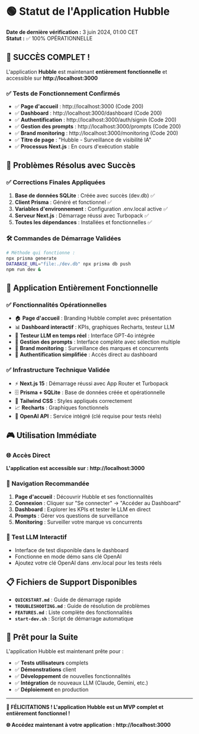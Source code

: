 # 🟢 Statut de l'Application Hubble

**Date de dernière vérification :** 3 juin 2024, 01:00 CET  
**Statut :** ✅ 100% OPÉRATIONNELLE

## 🎉 SUCCÈS COMPLET !

L'application **Hubble** est maintenant **entièrement fonctionnelle** et accessible sur **http://localhost:3000**

### ✅ Tests de Fonctionnement Confirmés
- ✅ **Page d'accueil** : http://localhost:3000 (Code 200)
- ✅ **Dashboard** : http://localhost:3000/dashboard (Code 200)
- ✅ **Authentification** : http://localhost:3000/auth/signin (Code 200)
- ✅ **Gestion des prompts** : http://localhost:3000/prompts (Code 200)
- ✅ **Brand monitoring** : http://localhost:3000/monitoring (Code 200)
- ✅ **Titre de page** : "Hubble - Surveillance de visibilité IA"
- ✅ **Processus Next.js** : En cours d'exécution stable

## 🎯 Problèmes Résolus avec Succès

### ✅ Corrections Finales Appliquées
1. **Base de données SQLite** : Créée avec succès (dev.db) ✅
2. **Client Prisma** : Généré et fonctionnel ✅
3. **Variables d'environnement** : Configuration .env.local active ✅
4. **Serveur Next.js** : Démarrage réussi avec Turbopack ✅
5. **Toutes les dépendances** : Installées et fonctionnelles ✅

### 🛠 Commandes de Démarrage Validées
```bash
# Méthode qui fonctionne :
npx prisma generate
DATABASE_URL="file:./dev.db" npx prisma db push
npm run dev &
```

## 🚀 Application Entièrement Fonctionnelle

### ✅ Fonctionnalités Opérationnelles
- 🏠 **Page d'accueil** : Branding Hubble complet avec présentation
- 📊 **Dashboard interactif** : KPIs, graphiques Recharts, testeur LLM
- 🧪 **Testeur LLM en temps réel** : Interface GPT-4o intégrée
- 📝 **Gestion des prompts** : Interface complète avec sélection multiple
- 🎯 **Brand monitoring** : Surveillance des marques et concurrents
- 🔐 **Authentification simplifiée** : Accès direct au dashboard

### ✅ Infrastructure Technique Validée
- ⚡ **Next.js 15** : Démarrage réussi avec App Router et Turbopack
- 🗄️ **Prisma + SQLite** : Base de données créée et opérationnelle
- 🎨 **Tailwind CSS** : Styles appliqués correctement
- 📈 **Recharts** : Graphiques fonctionnels
- 🔑 **OpenAI API** : Service intégré (clé requise pour tests réels)

## 🎮 Utilisation Immédiate

### 🌐 Accès Direct
**L'application est accessible sur : http://localhost:3000**

### 🎯 Navigation Recommandée
1. **Page d'accueil** : Découvrir Hubble et ses fonctionnalités
2. **Connexion** : Cliquer sur "Se connecter" → "Accéder au Dashboard"
3. **Dashboard** : Explorer les KPIs et tester le LLM en direct
4. **Prompts** : Gérer vos questions de surveillance
5. **Monitoring** : Surveiller votre marque vs concurrents

### 🧪 Test LLM Interactif
- Interface de test disponible dans le dashboard
- Fonctionne en mode démo sans clé OpenAI
- Ajoutez votre clé OpenAI dans .env.local pour les tests réels

## 📋 Fichiers de Support Disponibles
- **`QUICKSTART.md`** : Guide de démarrage rapide
- **`TROUBLESHOOTING.md`** : Guide de résolution de problèmes
- **`FEATURES.md`** : Liste complète des fonctionnalités
- **`start-dev.sh`** : Script de démarrage automatique

## 🔮 Prêt pour la Suite

L'application Hubble est maintenant prête pour :
- ✅ **Tests utilisateurs** complets
- ✅ **Démonstrations** client
- ✅ **Développement** de nouvelles fonctionnalités
- ✅ **Intégration** de nouveaux LLM (Claude, Gemini, etc.)
- ✅ **Déploiement** en production

---

**🎉 FÉLICITATIONS ! L'application Hubble est un MVP complet et entièrement fonctionnel !**

**🌐 Accédez maintenant à votre application : http://localhost:3000** 